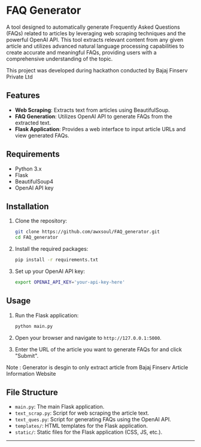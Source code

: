 # FAQ Generator

A tool designed to automatically generate Frequently Asked Questions (FAQs) related to articles by leveraging web scraping techniques and the powerful OpenAI API. This tool extracts relevant content from any given article and utilizes advanced natural language processing capabilities to create accurate and meaningful FAQs, providing users with a comprehensive understanding of the topic. 

This project was developed during hackathon conducted by Bajaj Finserv Private Ltd

## Features

- **Web Scraping**: Extracts text from articles using BeautifulSoup.
- **FAQ Generation**: Utilizes OpenAI API to generate FAQs from the extracted text.
- **Flask Application**: Provides a web interface to input article URLs and view generated FAQs.

## Requirements

- Python 3.x
- Flask
- BeautifulSoup4
- OpenAI API key

## Installation

1. Clone the repository:
    ```bash
    git clone https://github.com/awxsoul/FAQ_generator.git
    cd FAQ_generator
    ```

2. Install the required packages:
    ```bash
    pip install -r requirements.txt
    ```

3. Set up your OpenAI API key:
    ```bash
    export OPENAI_API_KEY='your-api-key-here'
    ```

## Usage

1. Run the Flask application:
    ```bash
    python main.py
    ```

2. Open your browser and navigate to `http://127.0.0.1:5000`.

3. Enter the URL of the article you want to generate FAQs for and click "Submit".

Note : Generator is desgin to only extract article from Bajaj Finserv Article Information Website

## File Structure

- `main.py`: The main Flask application.
- `text_scrap.py`: Script for web scraping the article text.
- `text_ques.py`: Script for generating FAQs using the OpenAI API.
- `templates/`: HTML templates for the Flask application.
- `static/`: Static files for the Flask application (CSS, JS, etc.).
---
